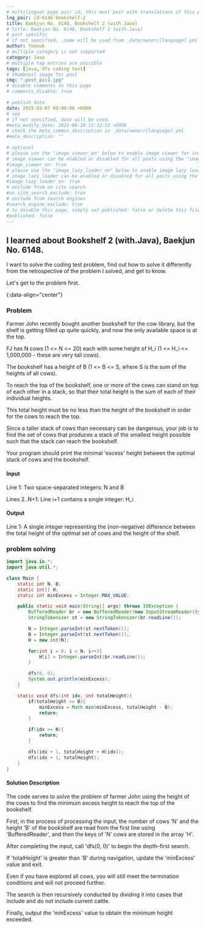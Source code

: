 ```yaml
---
# multilingual page pair id, this must pair with translations of this page. (This name must be unique)
lng_pair: id-6148-bookshelf-2
title: Baekjun No. 6148, Bookshelf 2 (with.Java)
# title: Baekjun No. 6148, Bookshelf 2 (with.Java)
# post specific
# if not specified, .name will be used from _data/owner/[language].yml
author: Yeonuk
# multiple category is not supported
category: Java
# multiple tag entries are possible
tags: [java, dfs coding test]
# thumbnail image for post
img: ":post_pic1.jpg"
# disable comments on this page
# comments_disable: true

# publish date
date: 2025-03-07 09:00:00 +0900
# seo
# if not specified, date will be used.
#meta_modify_date: 2021-08-10 11:32:53 +0900
# check the meta_common_description in _data/owner/[language].yml
#meta_description: ""

# optional
# please use the "image_viewer_on" below to enable image viewer for individual pages or posts (_posts/ or [language]/_posts folders).
# image viewer can be enabled or disabled for all posts using the "image_viewer_posts: true" setting in _data/conf/main.yml.
#image_viewer_on: true
# please use the "image_lazy_loader_on" below to enable image lazy loader for individual pages or posts (_posts/ or [language]/_posts folders).
# image lazy loader can be enabled or disabled for all posts using the "image_lazy_loader_posts: true" setting in _data/conf/main.yml.
#image_lazy_loader_on: true
# exclude from on site search
#on_site_search_exclude: true
# exclude from search engines
#search_engine_exclude: true
# to disable this page, simply set published: false or delete this file
#published: false
---
```


<!-- outline-start -->

## I learned about Bookshelf 2 (with.Java), Baekjun No. 6148.

I want to solve the coding test problem, find out how to solve it differently from the retrospective of the problem I solved, and get to know.

Let's get to the problem first.

{:data-align="center"}

<!-- outline-end -->

### Problem

Farmer John recently bought another bookshelf for the cow library, but the shelf is getting filled up quite quickly, and now the only available space is at the top.

FJ has N cows (1 <= N <= 20) each with some height of H_i (1 <= H_i <= 1,000,000 - these are very tall cows).

The bookshelf has a height of B (1 <= B <= S, where S is the sum of the heights of all cows).

To reach the top of the bookshelf, one or more of the cows can stand on top of each other in a stack, so that their total height is the sum of each of their individual heights.

This total height must be no less than the height of the bookshelf in order for the cows to reach the top.

Since a taller stack of cows than necessary can be dangerous, your job is to find the set of cows that produces a stack of the smallest height possible such that the stack can reach the bookshelf.

Your program should print the minimal 'excess' height between the optimal stack of cows and the bookshelf.

#### Input

Line 1: Two space-separated integers: N and B

Lines 2..N+1: Line i+1 contains a single integer: H_i

#### Output

Line 1: A single integer representing the (non-negative) difference between the total height of the optimal set of cows and the height of the shelf.

### problem solving

```java
import java.io.*;
import java.util.*;

class Main {
    static int N, B;
    static int[] H;
    static int minExcess = Integer.MAX_VALUE;

    public static void main(String[] args) throws IOException {
        BufferedReader br = new BufferedReader(new InputStreamReader(System.in));
        StringTokenizer st = new StringTokenizer(br.readLine());

        N = Integer.parseInt(st.nextToken());
        B = Integer.parseInt(st.nextToken());
        H = new int[N];

        for(int i = 0; i < N; i++){
            H[i] = Integer.parseInt(br.readLine());
        }

        dfs(0, 0);
        System.out.println(minExcess);
    }

    static void dfs(int idx, int totalHeight){
        if(totalHeight >= B){
            minExcess = Math.min(minExcess, totalHeight - B);
            return;
        }

        if(idx >= N){
            return;
        }

        dfs(idx + 1, totalHeight + H[idx]);
        dfs(idx + 1, totalHeight);
    }
}
```

#### Solution Description

The code serves to solve the problem of farmer John using the height of the cows to find the minimum excess height to reach the top of the bookshelf.

First, in the process of processing the input, the number of cows 'N' and the height 'B' of the bookshelf are read from the first line using 'BufferedReader', and then the keys of 'N' cows are stored in the array 'H'.

After completing the input, call 'dfs(0, 0)' to begin the depth-first search.

If 'totalHeight' is greater than 'B' during navigation, update the 'minExcess' value and exit.

Even if you have explored all cows, you will still meet the termination conditions and will not proceed further.

The search is then recursively conducted by dividing it into cases that include and do not include current cattle.

Finally, output the 'minExcess' value to obtain the minimum height exceeded.
